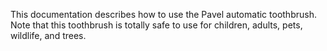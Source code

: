 This documentation describes how to use the Pavel automatic
toothbrush.
Note that this toothbrush is totally safe to use for children,
adults, pets, wildlife, and trees.
